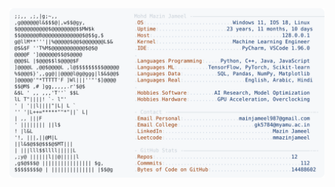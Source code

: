 <picture>
  <source srcset="https://raw.githubusercontent.com/mmazinjameel/mmazinjameel/main/dark_mode.svg?v=1760552165" media="(prefers-color-scheme: dark)">
  <img src="https://raw.githubusercontent.com/mmazinjameel/mmazinjameel/main/light_mode.svg?v=1760552165">
</picture>
